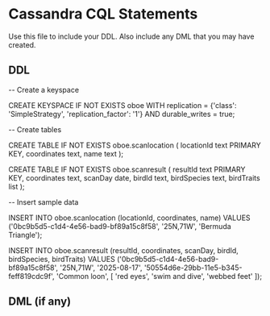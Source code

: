 # Cassandra CQL Statements

Use this file to include your DDL.  Also include any DML that you may have created.


## DDL

-- Create a keyspace

CREATE KEYSPACE IF NOT EXISTS oboe WITH replication = {'class': 'SimpleStrategy', 'replication_factor': '1'}  AND durable_writes = true;

-- Create tables

CREATE TABLE IF NOT EXISTS oboe.scanlocation (
    locationId text PRIMARY KEY,
    coordinates text,
    name text
);

CREATE TABLE IF NOT EXISTS oboe.scanresult (
    resultId text PRIMARY KEY,
    coordinates text,
    scanDay date,
    birdId text,
    birdSpecies text,
    birdTraits list<text>
);

-- Insert sample data

INSERT INTO oboe.scanlocation
(locationId, coordinates, name)
VALUES ('0bc9b5d5-c1d4-4e56-bad9-bf89a15c8f58', '25N,71W', 'Bermuda Triangle');

INSERT INTO oboe.scanresult
(resultId, coordinates, scanDay, birdId, birdSpecies, birdTraits)
VALUES ('0bc9b5d5-c1d4-4e56-bad9-bf89a15c8f58', '25N,71W', '2025-08-17', '50554d6e-29bb-11e5-b345-feff819cdc9f', 'Common loon', [ 'red eyes', 'swim and dive', 'webbed feet' ]);

## DML (if any)

